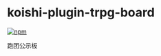 # koishi-plugin-trpg-board

[![npm](https://img.shields.io/npm/v/koishi-plugin-trpg-board?style=flat-square)](https://www.npmjs.com/package/koishi-plugin-trpg-board)

跑团公示板
